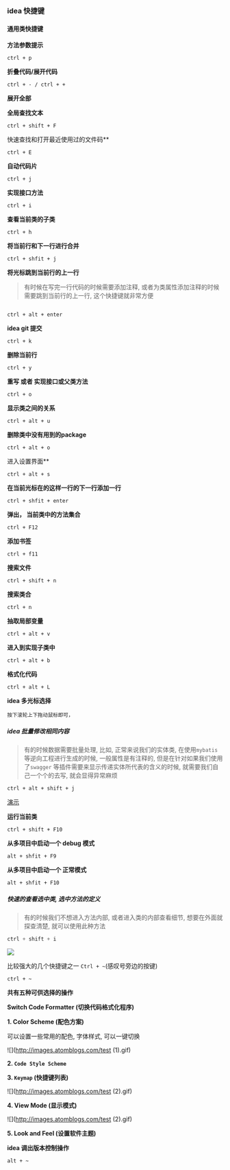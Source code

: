 ### idea 快捷键
#### 通用类快捷键

**方法参数提示**
```
ctrl + p
```



**折叠代码/展开代码**

```
ctrl + - / ctrl + +
```

**展开全部**



**全局查找文本**

```
ctrl + shift + F
```



快速查找和打开最近使用过的文件码**

```
ctrl + E
```



**自动代码片**

```
ctrl + j
```



**实现接口方法**

```
ctrl + i
```



**查看当前类的子类**

```
ctrl + h
```



**将当前行和下一行进行合并**

```
ctrl + shfit + j
```

**将光标跳到当前行的上一行**

> 有时候在写完一行代码的时候需要添加注释, 或者为类属性添加注释的时候需要跳到当前行的上一行, 这个快捷键就非常方便

```

ctrl + alt + enter
```


**idea git 提交**
```
ctrl + k
```



**删除当前行**

```
ctrl + y
```



**重写 或者 实现接口或父类方法**

```
ctrl + o
```



**显示类之间的关系**

```
ctrl + alt + u
```



**删除类中没有用到的package**

```
ctrl + alt + o
```



进入设置界面**

```
ctrl + alt + s
```



**在当前光标在的这样一行的下一行添加一行**

```
ctrl + shfit + enter
```



**弹出， 当前类中的方法集合**

```
ctrl + F12
```



**添加书签**

```
ctrl + f11
```



**搜索文件**

```
ctrl + shift + n
```



**搜索类合**

```
ctrl + n
```



**抽取局部变量**

```
ctrl + alt + v
```



**进入到实现子类中**

```
ctrl + alt + b
```



**格式化代码**

```
ctrl + alt + L
```



**idea 多光标选择**

```
按下滚轮上下拖动鼠标即可，
```



##### idea 批量修改相同内容

> 有的时候数据需要批量处理, 比如, 正常来说我们的实体类, 在使用`mybatis` 等逆向工程进行生成的时候, 一般属性是有注释的, 但是在针对如果我们使用了`swagger` 等插件需要来显示传递实体所代表的含义的时候, 就需要我们自己一个个的去写, 就会显得异常麻烦

```
ctrl + alt + shift + j
```

[演示](http://images.atomblogs.com/test.gif)



**运行当前类**

```
ctrl + shift + F10
```



**从多项目中启动一个 debug 模式**

```
alt + shfit + F9
```



**从多项目中启动一个 正常模式**

```
alt + shfit + F10
```



##### 快速的查看选中类, 选中方法的定义

> 有的时候我们不想进入方法内部, 或者进入类的内部查看细节, 想要在外面就探查清楚, 就可以使用此种方法

```java
ctrl + shift + i
```

![](http://images.atomblogs.com/20190905083633.png)



比较强大的几个快捷键之一  `Ctrl + ~`(感叹号旁边的按键)

```
ctrl + ~
```
**共有五种可供选择的操作**

**Switch Code Formatter (切换代码格式化程序)**



**1. Color Scheme (配色方案)**

可以设置一些常用的配色, 字体样式, 可以一键切换

![](http://images.atomblogs.com/test (1).gif)

**2. `Code Style Scheme`**



**3. `Keymap` (快捷键列表)**

![](http://images.atomblogs.com/test (2).gif)

**4. View Mode (显示模式)**

![](http://images.atomblogs.com/test (2).gif)

**5. Look and Feel (设置软件主题)**



**idea 调出版本控制操作**

```
alt + ~
```
